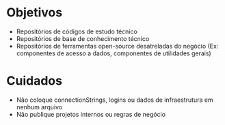 # Objetivos

* Repositórios de códigos de estudo técnico
* Repositórios de base de conhecimento técnico 
* Repositórios de ferramentas open-source desatreladas do negócio (Ex: componentes de acesso a dados, componentes de utilidades gerais)


# Cuidados

* Não coloque connectionStrings, logins ou dados de infraestrutura em nenhum arquivo
* Não publique projetos internos ou regras de negócio
